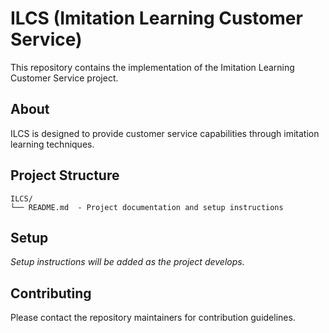 # ILCS (Imitation Learning Customer Service)

This repository contains the implementation of the Imitation Learning Customer Service project.

## About

ILCS is designed to provide customer service capabilities through imitation learning techniques.

## Project Structure

```
ILCS/
└── README.md  - Project documentation and setup instructions
```

## Setup

*Setup instructions will be added as the project develops.*

## Contributing

Please contact the repository maintainers for contribution guidelines.

